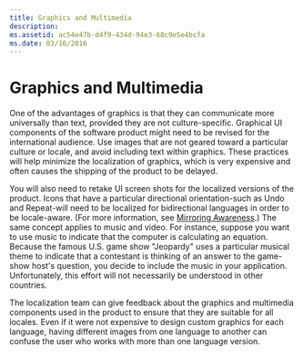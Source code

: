 ```yaml
---
title: Graphics and Multimedia
description: 
ms.assetid: ac54e47b-d4f9-434d-94e3-68c9e5e4bcfa
ms.date: 03/16/2016
---
```



# Graphics and Multimedia

One of the advantages of graphics is that they can communicate more universally than text, provided they are not culture-specific. Graphical UI components of the software product might need to be revised for the international audience. Use images that are not geared toward a particular culture or locale, and avoid including text within graphics. These practices will help minimize the localization of graphics, which is very expensive and often causes the shipping of the product to be delayed.

You will also need to retake UI screen shots for the localized versions of the product. Icons that have a particular directional orientation-such as Undo and Repeat-will need to be localized for bidirectional languages in order to be locale-aware. (For more information, see [Mirroring Awareness](https://msdn.microsoft.com/en-us/goglobal/bb688119 "Mirroring Awareness").) The same concept applies to music and video. For instance, suppose you want to use music to indicate that the computer is calculating an equation. Because the famous U.S. game show "Jeopardy" uses a particular musical theme to indicate that a contestant is thinking of an answer to the game-show host's question, you decide to include the music in your application. Unfortunately, this effort will not necessarily be understood in other countries.

The localization team can give feedback about the graphics and multimedia components used in the product to ensure that they are suitable for all locales. Even if it were not expensive to design custom graphics for each language, having different images from one language to another can confuse the user who works with more than one language version.


